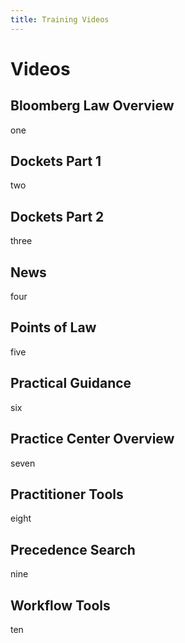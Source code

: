 ```yaml
---
title: Training Videos
---
```

# Videos

## Bloomberg Law Overview
one
<vimeo source="329919395"></vimeo>

## Dockets Part 1
two
<vimeo source="328220623"></vimeo>

## Dockets Part 2
three
<vimeo source="328227590"></vimeo>

## News
four
<vimeo source="328226197"></vimeo>

## Points of Law
five
<vimeo source="328224433"></vimeo>

## Practical Guidance
six
<vimeo source="328223619"></vimeo>

## Practice Center Overview
seven
<vimeo source="328228609"></vimeo>

## Practitioner Tools
eight
<vimeo source="328222506"></vimeo>

## Precedence Search
nine
<vimeo source="328221668"></vimeo>

## Workflow Tools
ten
<vimeo source="328225332"></vimeo>
